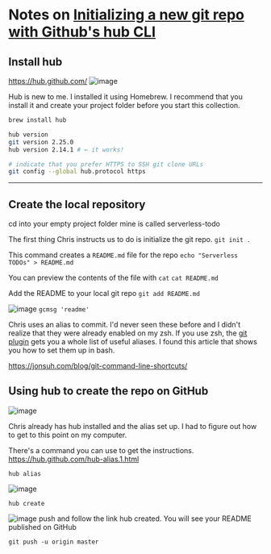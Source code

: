 # Notes on [Initializing a new git repo with Github's hub CLI](https://egghead.io/lessons/git-initializing-a-new-git-repo-with-github-s-hub-cli?pl=building-a-serverless-jamstack-todo-app-with-netlify-gatsby-graphql-and-faunadb-53bb)

## Install hub

https://hub.github.com/
![image](https://user-images.githubusercontent.com/3941856/74613990-97484a80-50c8-11ea-9e64-e8c6e7518e42.png)

Hub is new to me. I installed it using Homebrew. I recommend that you install it and create your project folder before you start this collection.

```bash
brew install hub

hub version
git version 2.25.0
hub version 2.14.1 # ← it works!

# indicate that you prefer HTTPS to SSH git clone URLs
git config --global hub.protocol https
```

---

## Create the local repository

cd into your empty project folder mine is called serverless-todo

The first thing Chris instructs us to do is initialize the git repo.
`git init .`

This command creates a `README.md` file for the repo
`echo "Serverless TODOs" > README.md`

You can preview the contents of the file with `cat`
`cat README.md`

Add the README to your local git repo
`git add README.md`

![image](https://user-images.githubusercontent.com/3941856/74614318-bd231e80-50cb-11ea-90ff-1ee3d81410f5.png)
`gcmsg 'readme'`

Chris uses an alias to commit. I'd never seen these before and I didn't realize that they were already enabled on my zsh. If you use zsh, the [git plugin](https://github.com/ohmyzsh/ohmyzsh/tree/master/plugins/git) gets you a whole list of useful aliases. I found this article that shows you how to set them up in bash.

https://jonsuh.com/blog/git-command-line-shortcuts/

## Using hub to create the repo on GitHub

![image](https://user-images.githubusercontent.com/3941856/74614445-d24c7d00-50cc-11ea-89b1-607a4efec404.png)

Chris already has hub installed and the alias set up. I had to figure out how to get to this point on my computer.

There's a command you can use to get the instructions.
https://hub.github.com/hub-alias.1.html

```
hub alias
```

![image](https://user-images.githubusercontent.com/3941856/74614520-5a328700-50cd-11ea-8fca-ab54db00a7d2.png)

```
hub create
```

![image](https://user-images.githubusercontent.com/3941856/74614567-ae3d6b80-50cd-11ea-9d61-cd9b2b99c1e6.png)
push and follow the link hub created. You will see your README published on GitHub

```
git push -u origin master
```
